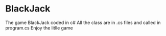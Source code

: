 # BlackJack
The game BlackJack coded in c#
All the class are in .cs files and called in program.cs
Enjoy the litlle game
